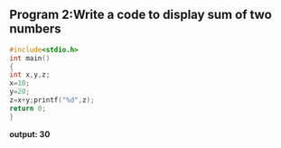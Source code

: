 ## Program 2:Write a code to display sum of two numbers
```C
#include<stdio.h>
int main()
{
int x,y,z;
x=10;
y=20;
z=x+y;printf("%d",z);
return 0;
}
```
**output: 30**

